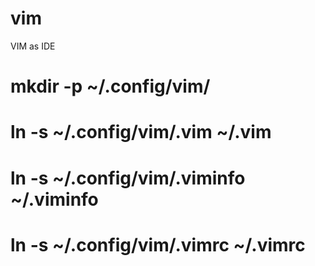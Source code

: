 # vim
VIM as IDE



# mkdir -p ~/.config/vim/
# ln -s ~/.config/vim/.vim ~/.vim
# ln -s ~/.config/vim/.viminfo ~/.viminfo
# ln -s ~/.config/vim/.vimrc ~/.vimrc

